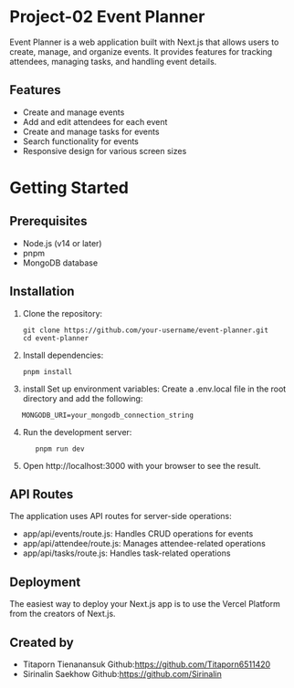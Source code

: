 # Project-02 Event Planner
Event Planner is a web application built with Next.js that allows users to create, manage, and organize events. It provides features for tracking attendees, managing tasks, and handling event details.

## Features
  - Create and manage events
  - Add and edit attendees for each event
  - Create and manage tasks for events
  - Search functionality for events
  - Responsive design for various screen sizes

# Getting Started
## Prerequisites
- Node.js (v14 or later)
- pnpm
- MongoDB database
## Installation
1. Clone the repository:
   ```
   git clone https://github.com/your-username/event-planner.git
   cd event-planner
   ```
2. Install dependencies:
   ```
   pnpm install
   ```
3. install
   Set up environment variables:
   Create a .env.local file in the root directory and add the following:
```
   MONGODB_URI=your_mongodb_connection_string
```
4. Run the development server:
   ```
      pnpm run dev
   ```
5. Open http://localhost:3000 with your browser to see the result.

## API Routes
The application uses API routes for server-side operations:
  - app/api/events/route.js: Handles CRUD operations for events
  - app/api/attendee/route.js: Manages attendee-related operations
  - app/api/tasks/route.js: Handles task-related operations

## Deployment
The easiest way to deploy your Next.js app is to use the Vercel Platform from the creators of Next.js.

## Created by
- Titaporn Tienanansuk Github:https://github.com/Titaporn6511420
- Sirinalin Saekhow Github:https://github.com/Sirinalin
